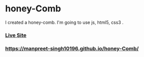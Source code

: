 # honey-Comb

I created a honey-comb. I'm going to use js, html5, css3 .

### [Live Site](https://manpreet-singh10196.github.io/honey-Comb/)

### https://manpreet-singh10196.github.io/honey-Comb/

